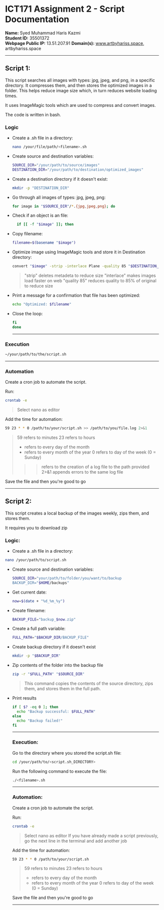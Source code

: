 # ICT171 Assignment 2 - Script Documentation

**Name:** Syed Muhammad Haris Kazmi  
**Student ID:** 35501372  
**Webpage Public IP:** 13.51.207.91
**Domain(s):** www.artbyhariss.space, artbyhariss.space

---

## Script 1:

This script searches all images with types: jpg, jpeg, and png, in a specific directory. It compresses them, and then stores the optimized images in a folder. This helps reduce image size which, in turn reduces website loading times.

It uses ImageMagic tools which are used to compress and convert images.

The code is written in bash.


### Logic

- Create a .sh file in a directory:
  
  ```bash
  nano /your/file/path/<filename>.sh
  ```
  
- Create source and destination variables:
  
  ```bash
  SOURCE_DIR="/your/path/to/source/images"
  DESTINATION_DIR="/your/path/to/destination/optimized_images"
  ```
  
- Create a destination directory if it doesn't exist:
  
  ```bash
  mkdir -p "DESTINATION_DIR"
  ```
  
- Go through all images of types: jpg, jpeg, png:
  
  ```bash
  for image in "$SOURCE_DIR"/*.{jpg,jpeg,png}; do
  ```
  
- Check if an object is an file:
  
  ```bash
    if [[ -f "$image" ]]; then
  ```
  
- Copy filename:
  
  ```bash
  filename=$(basename "$image")
  ```
  
- Optimize image using ImageMagic tools and store it in Destination directory:
  
  ```bash
  convert "$image" -strip -interlace Plane -quality 85 "$DESTINATION_DIR/$filename"
  ```
  
  >"strip" deletes metadeta to reduce size
  >"interlace" makes images load faster on web
  >"quality 85" reduces quality to 85% of original to reduce size

- Print a message for a confirmation that file has been optimized:
  
  ```bash
  echo "Optimized: $filename"
  ```
  
- Close the loop:
  
  ```bash
  fi
  done
  ```

  ---

### Execution

  ```bash
  ~/your/path/to/the/script.sh
  ```

---

### Automation

Create a cron job to automate the script.

Run:

```bash
crontab -e
```
>Select nano as editor

Add the time for automation:

```bash
59 23 * * 0 /path/to/your/script.sh >> /path/to/you/file.log 2>&1
```
> 59 refers to minutes
> 23 refers to hours
> * refers to every day of the month
> * refers to every month of the year
> 0 refers to day of the week (0 = Sunday)
> >> refers to the creation of a log file to the path provided
> 2>&1 appends errors to the same log file 

Save the file and then you're good to go

---

## Script 2: 

This script creates a local backup of the images weekly, zips them, and stores them.

It requires you to download zip

### Logic:

- Create a .sh file in a directory:
  
```bash
nano /your/path/to/script.sh
```

- Create source and destination variables:

  ```bash
  SOURCE_DIR="your/path/to/folder/you/want/to/backup
  BACKUP_DIR="$HOME/backups"
  ```

- Get current date:

  ```bash
  now=$(date + "%d_%m_%y")
  ```
- Create filename:

  ```bash
  BACKUP_FILE="backup_$now.zip"
  ```

- Create a full path variable:

  ```bash
  FULL_PATH="$BACKUP_DIR/BACKUP_FILE"

- Create backup directory if it doesn't exist

  ```bash
  mkdir -p "$BACKUP_DIR"

- Zip contents of the folder into the backup file

  ```bash
  zip -r "$FULL_PATH" "$SOURCE_DIR"
  ```
  >This command copies the contents of the source directory, zips them, and stores them in the full path.

- Print results

  ```bash
  if [ $? -eq 0 ]; then
    echo "Backup successful: $FULL_PATH"
  else
    echo "Backup failed!"
  fi
  ```
  ---

  ### Execution:

  Go to the directory where you stored the script.sh file:

  ```bash
  cd /your/path/to/<script.sh_DIRECTORY>
  ```
  Run the following command to execute the file:

  ```bash
  ./<filename>.sh
  ```

  ---

  ### Automation:

  Create a cron job to automate the script.
  
  Run:
  
  ```bash
  crontab -e
  ```
  >Select nano as editor
  >If you have already made a script previously, go the next line in the terminal and add another job
  
  Add the time for automation:
  
  ```bash
  59 23 * * 0 /path/to/your/script.sh 
  ```
  > 59 refers to minutes
  > 23 refers to hours
  > * refers to every day of the month
  > * refers to every month of the year
  > 0 refers to day of the week (0 = Sunday)
  
  Save the file and then you're good to go
  
  ---


  

  


